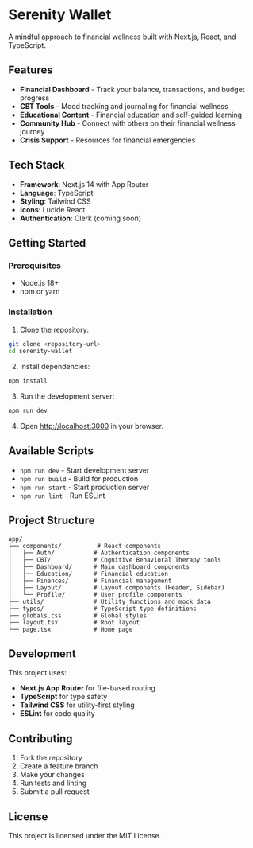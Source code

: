 # Serenity Wallet 

A mindful approach to financial wellness built with Next.js, React, and TypeScript.

## Features

- **Financial Dashboard** - Track your balance, transactions, and budget progress
- **CBT Tools** - Mood tracking and journaling for financial wellness
- **Educational Content** - Financial education and self-guided learning
- **Community Hub** - Connect with others on their financial wellness journey
- **Crisis Support** - Resources for financial emergencies

## Tech Stack

- **Framework**: Next.js 14 with App Router
- **Language**: TypeScript
- **Styling**: Tailwind CSS
- **Icons**: Lucide React
- **Authentication**: Clerk (coming soon)

## Getting Started

### Prerequisites

- Node.js 18+ 
- npm or yarn

### Installation

1. Clone the repository:
```bash
git clone <repository-url>
cd serenity-wallet
```

2. Install dependencies:
```bash
npm install
```

3. Run the development server:
```bash
npm run dev
```

4. Open [http://localhost:3000](http://localhost:3000) in your browser.

## Available Scripts

- `npm run dev` - Start development server
- `npm run build` - Build for production
- `npm run start` - Start production server
- `npm run lint` - Run ESLint

## Project Structure

```
app/
├── components/          # React components
│   ├── Auth/           # Authentication components
│   ├── CBT/            # Cognitive Behavioral Therapy tools
│   ├── Dashboard/      # Main dashboard components
│   ├── Education/      # Financial education
│   ├── Finances/       # Financial management
│   ├── Layout/         # Layout components (Header, Sidebar)
│   └── Profile/        # User profile components
├── utils/              # Utility functions and mock data
├── types/              # TypeScript type definitions
├── globals.css         # Global styles
├── layout.tsx          # Root layout
└── page.tsx            # Home page
```

## Development

This project uses:
- **Next.js App Router** for file-based routing
- **TypeScript** for type safety
- **Tailwind CSS** for utility-first styling
- **ESLint** for code quality

## Contributing

1. Fork the repository
2. Create a feature branch
3. Make your changes
4. Run tests and linting
5. Submit a pull request

## License

This project is licensed under the MIT License.
